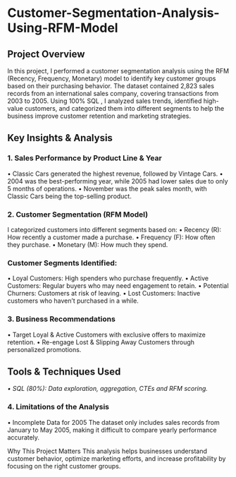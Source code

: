 # Customer-Segmentation-Analysis-Using-RFM-Model

## Project Overview

In this project, I performed a customer segmentation analysis using the RFM (Recency, Frequency, Monetary) model to identify key customer groups based on their purchasing behavior. The dataset contained 2,823 sales records from an international sales company, covering transactions from 2003 to 2005.
Using 100% SQL , I analyzed sales trends, identified high-value customers, and categorized them into different segments to help the business improve customer retention and marketing strategies.

## Key Insights & Analysis

### 1. Sales Performance by Product Line & Year
•	Classic Cars generated the highest revenue, followed by Vintage Cars.
•	2004 was the best-performing year, while 2005 had lower sales due to only 5 months of operations.
•	November was the peak sales month, with Classic Cars being the top-selling product.

### 2. Customer Segmentation (RFM Model)
I categorized customers into different segments based on:
•	Recency (R): How recently a customer made a purchase.
•	Frequency (F): How often they purchase.
•	Monetary (M): How much they spend.

### Customer Segments Identified:
•	Loyal Customers: High spenders who purchase frequently.
•	Active Customers: Regular buyers who may need engagement to retain.
•	Potential Churners: Customers at risk of leaving.
•	Lost Customers: Inactive customers who haven’t purchased in a while.

### 3. Business Recommendations
•	Target Loyal & Active Customers with exclusive offers to maximize retention.
•	Re-engage Lost & Slipping Away Customers through personalized promotions.

## Tools & Techniques Used
*•	SQL (80%): Data exploration, aggregation, CTEs and RFM scoring.*

### 4. Limitations of the Analysis
•	Incomplete Data for 2005
The dataset only includes sales records from January to May 2005, making it difficult to compare yearly performance accurately.

Why This Project Matters
This analysis helps businesses understand customer behavior, optimize marketing efforts, and increase profitability by focusing on the right customer groups.
